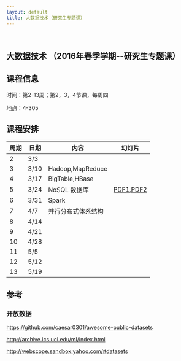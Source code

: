 ```yaml
---
layout: default
title: 大数据技术（研究生专题课）
---
```


 

大数据技术 （2016年春季学期--研究生专题课）
-------------------------------------------

课程信息
--------

时间：第2-13周；第2，3，4节课，每周四

地点：4-305

课程安排
--------

| 周期 | 日期 | 内容               | 幻灯片                                                 |
|------|------|--------------------|--------------------------------------------------------|
| 2    | 3/3  |                    |                                                        |
| 3    | 3/10 | Hadoop,MapReduce   |                                                        |
| 4    | 3/17 | BigTable,HBase     |                                                        |
| 5    | 3/24 | NoSQL 数据库       | [PDF1](<NoSQL.pdf>),[PDF2](<Presentation_MongoDB.pdf>) |
| 6    | 3/31 | Spark              |                                                        |
| 7    | 4/7  | 并行分布式体系结构 |                                                        |
| 8    | 4/14 |                    |                                                        |
| 9    | 4/21 |                    |                                                        |
| 10   | 4/28 |                    |                                                        |
| 11   | 5/5  |                    |                                                        |
| 12   | 5/12 |                    |                                                        |
| 13   | 5/19 |                    |                                                        |

参考
----

### 开放数据

<https://github.com/caesar0301/awesome-public-datasets>

<http://archive.ics.uci.edu/ml/index.html>

<http://webscope.sandbox.yahoo.com/#datasets>

 

 

